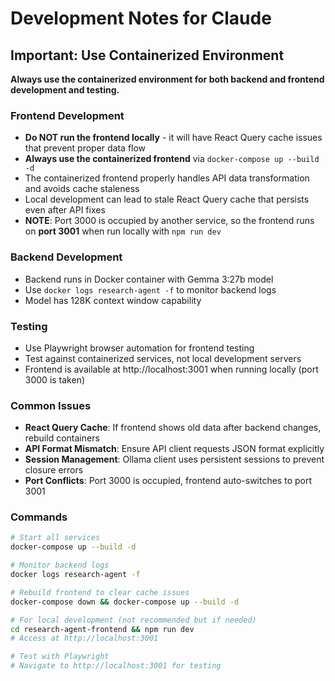 # Development Notes for Claude

## Important: Use Containerized Environment

**Always use the containerized environment for both backend and frontend development and testing.**

### Frontend Development
- **Do NOT run the frontend locally** - it will have React Query cache issues that prevent proper data flow
- **Always use the containerized frontend** via `docker-compose up --build -d`
- The containerized frontend properly handles API data transformation and avoids cache staleness
- Local development can lead to stale React Query cache that persists even after API fixes
- **NOTE**: Port 3000 is occupied by another service, so the frontend runs on **port 3001** when run locally with `npm run dev`

### Backend Development
- Backend runs in Docker container with Gemma 3:27b model
- Use `docker logs research-agent -f` to monitor backend logs
- Model has 128K context window capability

### Testing
- Use Playwright browser automation for frontend testing
- Test against containerized services, not local development servers
- Frontend is available at http://localhost:3001 when running locally (port 3000 is taken)

### Common Issues
- **React Query Cache**: If frontend shows old data after backend changes, rebuild containers
- **API Format Mismatch**: Ensure API client requests JSON format explicitly
- **Session Management**: Ollama client uses persistent sessions to prevent closure errors
- **Port Conflicts**: Port 3000 is occupied, frontend auto-switches to port 3001

### Commands
```bash
# Start all services
docker-compose up --build -d

# Monitor backend logs
docker logs research-agent -f

# Rebuild frontend to clear cache issues
docker-compose down && docker-compose up --build -d

# For local development (not recommended but if needed)
cd research-agent-frontend && npm run dev
# Access at http://localhost:3001

# Test with Playwright
# Navigate to http://localhost:3001 for testing
```